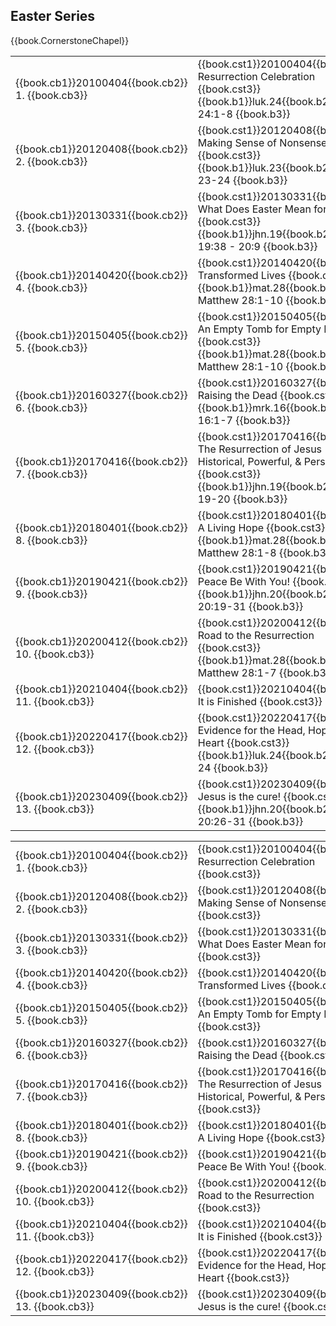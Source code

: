 <script src="fw.js"></script>

## Easter Series

{{book.CornerstoneChapel}}

<!-- MASTER: vertical layout for "cell phone" responsive show/hide -->
<div class="phone">
<table>

<tr><td> {{book.cb1}}20100404{{book.cb2}}  1. {{book.cb3}} </td><td> {{book.cst1}}20100404{{book.cst2}} Resurrection Celebration                                      {{book.cst3}} <br/> {{book.b1}}luk.24{{book.b2}} Luke 24:1-8       {{book.b3}} </td><td> 04/04/2010 </td>
<tr><td> {{book.cb1}}20120408{{book.cb2}}  2. {{book.cb3}} </td><td> {{book.cst1}}20120408{{book.cst2}} Making Sense of Nonsense                                      {{book.cst3}} <br/> {{book.b1}}luk.23{{book.b2}} Luke 23-24        {{book.b3}} </td><td> 04/08/2012 </td>
<tr><td> {{book.cb1}}20130331{{book.cb2}}  3. {{book.cb3}} </td><td> {{book.cst1}}20130331{{book.cst2}} What Does Easter Mean for You?                                {{book.cst3}} <br/> {{book.b1}}jhn.19{{book.b2}} John 19:38 - 20:9 {{book.b3}} </td><td> 03/31/2013 </td>
<tr><td> {{book.cb1}}20140420{{book.cb2}}  4. {{book.cb3}} </td><td> {{book.cst1}}20140420{{book.cst2}} Transformed Lives                                             {{book.cst3}} <br/> {{book.b1}}mat.28{{book.b2}} Matthew 28:1-10   {{book.b3}} </td><td> 04/20/2014 </td>
<tr><td> {{book.cb1}}20150405{{book.cb2}}  5. {{book.cb3}} </td><td> {{book.cst1}}20150405{{book.cst2}} An Empty Tomb for Empty Lives                                 {{book.cst3}} <br/> {{book.b1}}mat.28{{book.b2}} Matthew 28:1-10   {{book.b3}} </td><td> 04/05/2015 </td>
<tr><td> {{book.cb1}}20160327{{book.cb2}}  6. {{book.cb3}} </td><td> {{book.cst1}}20160327{{book.cst2}} Raising the Dead                                              {{book.cst3}} <br/> {{book.b1}}mrk.16{{book.b2}} Mark 16:1-7       {{book.b3}} </td><td> 03/27/2016 </td>
<tr><td> {{book.cb1}}20170416{{book.cb2}}  7. {{book.cb3}} </td><td> {{book.cst1}}20170416{{book.cst2}} The Resurrection of Jesus - Historical, Powerful, & Personal  {{book.cst3}} <br/> {{book.b1}}jhn.19{{book.b2}} John 19-20        {{book.b3}} </td><td> 04/16/2017 </td>
<tr><td> {{book.cb1}}20180401{{book.cb2}}  8. {{book.cb3}} </td><td> {{book.cst1}}20180401{{book.cst2}} A Living Hope                                                 {{book.cst3}} <br/> {{book.b1}}mat.28{{book.b2}} Matthew 28:1-8    {{book.b3}} </td><td> 04/01/2018 </td>
<tr><td> {{book.cb1}}20190421{{book.cb2}}  9. {{book.cb3}} </td><td> {{book.cst1}}20190421{{book.cst2}} Peace Be With You!                                            {{book.cst3}} <br/> {{book.b1}}jhn.20{{book.b2}} John 20:19-31     {{book.b3}} </td><td> 04/21/2019 </td>
<tr><td> {{book.cb1}}20200412{{book.cb2}} 10. {{book.cb3}} </td><td> {{book.cst1}}20200412{{book.cst2}} Road to the Resurrection                                      {{book.cst3}} <br/> {{book.b1}}mat.28{{book.b2}} Matthew 28:1-7    {{book.b3}} </td><td> 04/12/2020 </td>
<tr><td> {{book.cb1}}20210404{{book.cb2}} 11. {{book.cb3}} </td><td> {{book.cst1}}20210404{{book.cst2}} It is Finished                                                {{book.cst3}}                                                                          </td><td> 04/04/2021 </td>
<tr><td> {{book.cb1}}20220417{{book.cb2}} 12. {{book.cb3}} </td><td> {{book.cst1}}20220417{{book.cst2}} Evidence for the Head, Hope for the Heart                     {{book.cst3}} <br/> {{book.b1}}luk.24{{book.b2}} Luke 24           {{book.b3}} </td><td> 04/17/2022 </td>
<tr><td> {{book.cb1}}20230409{{book.cb2}} 13. {{book.cb3}} </td><td> {{book.cst1}}20230409{{book.cst2}} Jesus is the cure!                                            {{book.cst3}} <br/> {{book.b1}}jhn.20{{book.b2}} John 20:26-31     {{book.b3}} </td><td> 04/09/2023 </td>

</table>
</div>

<!-- COPY: horizontal layout for "desktop/tablet" responsive show/hide (simply add 2 columns to header and replace TWO FROM <br/> TO </td><td> -->
<div class="desktop">
<table>

<tr><td> {{book.cb1}}20100404{{book.cb2}}  1. {{book.cb3}} </td><td> {{book.cst1}}20100404{{book.cst2}} Resurrection Celebration                                      {{book.cst3}} </td><td> {{book.b1}}luk.24{{book.b2}} Luke 24:1-8       {{book.b3}} </td><td> 04/04/2010 </td>
<tr><td> {{book.cb1}}20120408{{book.cb2}}  2. {{book.cb3}} </td><td> {{book.cst1}}20120408{{book.cst2}} Making Sense of Nonsense                                      {{book.cst3}} </td><td> {{book.b1}}luk.23{{book.b2}} Luke 23-24        {{book.b3}} </td><td> 04/08/2012 </td>
<tr><td> {{book.cb1}}20130331{{book.cb2}}  3. {{book.cb3}} </td><td> {{book.cst1}}20130331{{book.cst2}} What Does Easter Mean for You?                                {{book.cst3}} </td><td> {{book.b1}}jhn.19{{book.b2}} John 19:38 - 20:9 {{book.b3}} </td><td> 03/31/2013 </td>
<tr><td> {{book.cb1}}20140420{{book.cb2}}  4. {{book.cb3}} </td><td> {{book.cst1}}20140420{{book.cst2}} Transformed Lives                                             {{book.cst3}} </td><td> {{book.b1}}mat.28{{book.b2}} Matthew 28:1-10   {{book.b3}} </td><td> 04/20/2014 </td>
<tr><td> {{book.cb1}}20150405{{book.cb2}}  5. {{book.cb3}} </td><td> {{book.cst1}}20150405{{book.cst2}} An Empty Tomb for Empty Lives                                 {{book.cst3}} </td><td> {{book.b1}}mat.28{{book.b2}} Matthew 28:1-10   {{book.b3}} </td><td> 04/05/2015 </td>
<tr><td> {{book.cb1}}20160327{{book.cb2}}  6. {{book.cb3}} </td><td> {{book.cst1}}20160327{{book.cst2}} Raising the Dead                                              {{book.cst3}} </td><td> {{book.b1}}mrk.16{{book.b2}} Mark 16:1-7       {{book.b3}} </td><td> 03/27/2016 </td>
<tr><td> {{book.cb1}}20170416{{book.cb2}}  7. {{book.cb3}} </td><td> {{book.cst1}}20170416{{book.cst2}} The Resurrection of Jesus - Historical, Powerful, & Personal  {{book.cst3}} </td><td> {{book.b1}}jhn.19{{book.b2}} John 19-20        {{book.b3}} </td><td> 04/16/2017 </td>
<tr><td> {{book.cb1}}20180401{{book.cb2}}  8. {{book.cb3}} </td><td> {{book.cst1}}20180401{{book.cst2}} A Living Hope                                                 {{book.cst3}} </td><td> {{book.b1}}mat.28{{book.b2}} Matthew 28:1-8    {{book.b3}} </td><td> 04/01/2018 </td>
<tr><td> {{book.cb1}}20190421{{book.cb2}}  9. {{book.cb3}} </td><td> {{book.cst1}}20190421{{book.cst2}} Peace Be With You!                                            {{book.cst3}} </td><td> {{book.b1}}jhn.20{{book.b2}} John 20:19-31     {{book.b3}} </td><td> 04/21/2019 </td>
<tr><td> {{book.cb1}}20200412{{book.cb2}} 10. {{book.cb3}} </td><td> {{book.cst1}}20200412{{book.cst2}} Road to the Resurrection                                      {{book.cst3}} </td><td> {{book.b1}}mat.28{{book.b2}} Matthew 28:1-7    {{book.b3}} </td><td> 04/12/2020 </td>
<tr><td> {{book.cb1}}20210404{{book.cb2}} 11. {{book.cb3}} </td><td> {{book.cst1}}20210404{{book.cst2}} It is Finished                                                {{book.cst3}} </td><td>                                                                    </td><td> 04/04/2021 </td>
<tr><td> {{book.cb1}}20220417{{book.cb2}} 12. {{book.cb3}} </td><td> {{book.cst1}}20220417{{book.cst2}} Evidence for the Head, Hope for the Heart                     {{book.cst3}} </td><td> {{book.b1}}luk.24{{book.b2}} Luke 24           {{book.b3}} </td><td> 04/17/2022 </td>
<tr><td> {{book.cb1}}20230409{{book.cb2}} 13. {{book.cb3}} </td><td> {{book.cst1}}20230409{{book.cst2}} Jesus is the cure!                                            {{book.cst3}} </td><td> {{book.b1}}jhn.20{{book.b2}} John 20:26-31     {{book.b3}} </td><td> 04/09/2023 </td>

</table>
</div>

